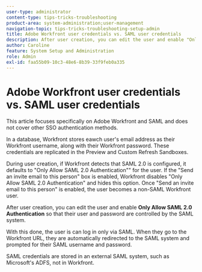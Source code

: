 ```yaml
---
user-type: administrator
content-type: tips-tricks-troubleshooting
product-area: system-administration;user-management
navigation-topic: tips-tricks-troubleshooting-setup-admin
title: Adobe Workfront user credentials vs. SAML user credentials
description: After user creation, you can edit the user and enable "Only Allow SAML 2.0 Authentication" so that their user and password are controlled by the SAML system. With this option enabled, the user is only allowed to log in via SAML. When they go to the Workfront URL, they are automatically redirected to the SAML system and prompted for their SAML username and password.
author: Caroline
feature: System Setup and Administration
role: Admin
exl-id: faa55b09-10c3-48e6-8b39-33f9feb0a335
---
```

# Adobe Workfront user credentials vs. SAML user credentials

This article focuses specifically on Adobe Workfront and SAML and does not cover other SSO authentication methods.

In a database, Workfront stores eawch user's email address as their Workfront username, along with their Workfront password. These credentials are replicated in the Preview and Custom Refresh Sandboxes.

During user creation, if Workfront detects that SAML 2.0 is configured, it defaults to "Only Allow SAML 2.0 Authentication"" for the user. If the "Send an invite email to this person" box is enabled, Workfront disables "Only Allow SAML 2.0 Authentication" and hides this option. Once "Send an invite email to this person" is enabled, the user becomes a non-SAML Workfront user. 

After user creation, you can edit the user and enable **Only Allow SAML 2.0 Authentication** so that their user and password are controlled by the SAML system.

With this done, the user is can log in only via SAML. When they go to the Workfront URL, they are automatically redirected to the SAML system and prompted for their SAML username and password.

SAML credentials are stored in an external SAML system, such as Microsoft's ADFS, not in Workfront.
